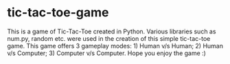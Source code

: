 # tic-tac-toe-game
This is a game of Tic-Tac-Toe created in Python. Various libraries such as num.py, random etc. were used in the creation of this simple tic-tac-toe game. This game offers 3 gameplay modes: 1) Human v/s Human; 2) Human v/s Computer; 3) Computer v/s Computer.
Hope you enjoy the game :)
